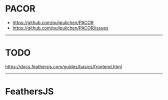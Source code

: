 # PACOR

- https://github.com/pulipulichen/PACOR
- https://github.com/pulipulichen/PACOR/issues

----

# TODO

https://docs.feathersjs.com/guides/basics/frontend.html

----

# FeathersJS

